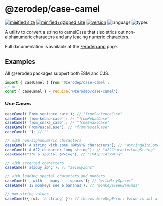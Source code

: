 # @zerodep/case-camel

[![minified size](https://img.shields.io/bundlephobia/min/@zerodep/case-camel?style=flat-square&color=blue)](https://bundlephobia.com/package/@zerodep/case-camel)
[![minified+gzipped size](https://img.shields.io/bundlephobia/minzip/@zerodep/case-camel?style=flat-square&color=blue)](https://bundlephobia.com/package/@zerodep/case-camel)
[![version](https://img.shields.io/npm/v/@zerodep/case-camel?style=flat-square&color=blue)](https://www.npmjs.com/package/@zerodep/case-camel)
![language](https://img.shields.io/badge/typescript-100%25-blue?style=flat-square)
![types](https://img.shields.io/badge/types-included-blue?style=flat-square)

A utility to convert a string to camelCase that also strips out non-alphanumeric characters and any leading numeric characters.

Full documentation is available at the [zerodep.app](http://zerodep.app/case/camel) page.

## Examples

All @zerodep packages support both ESM and CJS.

```javascript
import { caseCamel } from '@zerodep/case-camel';
// or
const { caseCamel } = require('@zerodep/case-camel');
```

### Use Cases

```javascript
caseCamel('From sentence case'); // "fromSentenceCase"
caseCamel('from-kebab-case'); // "fromKebabCase"
caseCamel('from_snake_case'); // "fromSnakeCase"
caseCamel('FromPascalCase'); // "fromPascalCase"
caseCamel(''); // ""

// with non-alphanumeric characters
caseCamel('A string with some !@#$%^& characters'); // "aStringWithSomeCharacters"
caseCamel('A #22 character long string'); // "a22CharacterLongString"
caseCamel("I'm a sp3c!al $741ng"); // "iMASp3cAl741ng"

// with accented characters
caseCamel('àëîóüý Žøñç'); // "aeiouyZonc"

// with leading special characters and numbers
caseCamel('__with    many --- spaces'); // "withManySpaces"
caseCamel('12 monkeys see 6 bananas'); // "monkeysSee6Bananas"

// non-string values
caseCamel({ not: 'a string' }); // throws ZeroDepError: Value is not a string
```
